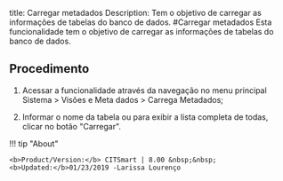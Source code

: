 title:  Carregar metadados 
Description: Tem o objetivo de carregar as informações de tabelas do banco de dados.
#Carregar metadados
Esta funcionalidade tem o objetivo de carregar as informações de tabelas do banco de dados.

Procedimento
------------

1.  Acessar a funcionalidade através da navegação no menu principal Sistema \>
    Visões e Meta dados \> Carrega Metadados;

2.  Informar o nome da tabela ou para exibir a lista completa de todas, clicar
    no botão "Carregar".

!!! tip "About"

    <b>Product/Version:</b> CITSmart | 8.00 &nbsp;&nbsp;
    <b>Updated:</b>01/23/2019 -Larissa Lourenço
